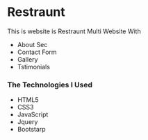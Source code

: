 # Restraunt
This is website is Restraunt Multi Website With
<ul>
  <li>About Sec</li>
  <li>Contact Form</li>
  <li>Gallery</li>
  <li>Tstimonials</li>
 </ul>
 
 <h3>The Technologies I Used</h3>
 <ul>
  <li>HTML5</li>
  <li>CSS3</li>
  <li>JavaScript</li>
  <li>Jquery</li>
  <li>Bootstarp</li>
 </ul>
